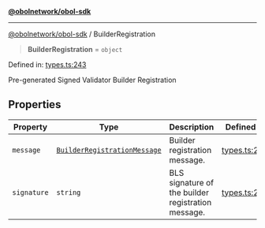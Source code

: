 [**@obolnetwork/obol-sdk**](../index.md)

***

[@obolnetwork/obol-sdk](../index.md) / BuilderRegistration

> **BuilderRegistration** = `object`

Defined in: [types.ts:243](https://github.com/ObolNetwork/obol-sdk/blob/df036c7bf14d70c2908019882b5bbd9b08a748fb/src/types.ts#L243)

Pre-generated Signed Validator Builder Registration

## Properties

| Property | Type | Description | Defined in |
| ------ | ------ | ------ | ------ |
| <a id="message"></a> `message` | [`BuilderRegistrationMessage`](BuilderRegistrationMessage.md) | Builder registration message. | [types.ts:245](https://github.com/ObolNetwork/obol-sdk/blob/df036c7bf14d70c2908019882b5bbd9b08a748fb/src/types.ts#L245) |
| <a id="signature"></a> `signature` | `string` | BLS signature of the builder registration message. | [types.ts:248](https://github.com/ObolNetwork/obol-sdk/blob/df036c7bf14d70c2908019882b5bbd9b08a748fb/src/types.ts#L248) |
